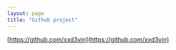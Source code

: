 ```yaml
---
layout: page
title: "Github project"
---
```


[https://github.com/xxd3vin](https://github.com/xxd3vin)